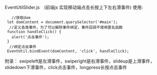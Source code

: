 EventUtilSlider.js　(前端js 实现移动端点击长按上下左右滑事件)
使用:


  
     
    
       //获取dom
     let domContent = document.querySelector('#main');
      //定义各类事件，为了可以解除事件绑定，事件回调不使用匿名函数
     function handleClick() {
       alert('点击事件');
     }
      //绑定点击事件
     EventUtil.bindEvent(domContent, 'click', handleClick);
 附录：
 swipeleft是左滑事件，swiperight是右滑事件，slideup是上滑事件，slidedown下滑事件，click点击事件，longpress长按点击事件